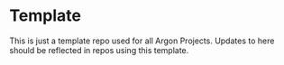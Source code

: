 # Template
This is just a template repo used for all Argon Projects. Updates to here should be reflected in repos using this template.
